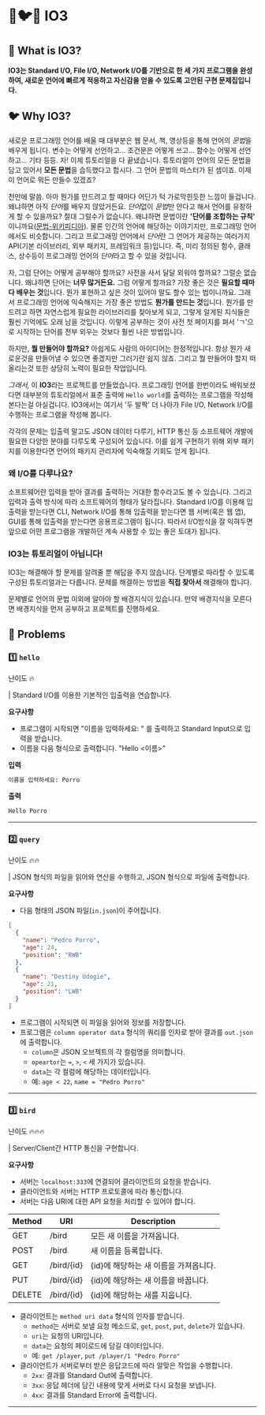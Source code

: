 # 🐧🐦🐤 IO3

## 🐧 What is IO3?
**IO3는 Standard I/O, File I/O, Network I/O를 기반으로 한 세 가지 프로그램을 완성하여, 새로운 언어에 빠르게 적응하고 자신감을 얻을 수 있도록 고안된 구현 문제집입니다.**

## 🐦 Why IO3?
새로운 프로그래밍 언어를 배울 때 대부분은 웹 문서, 책, 영상등을 통해 언어의 *문법*을 배우게 됩니다. 변수는 어떻게 선언하고... 조건문은 어떻게 쓰고... 함수는 어떻게 선언하고... 기타 등등. 자! 이제 튜토리얼을 다 끝냈습니다. 튜토리얼이 언어의 모든 문법을 담고 있어서 **모든 문법**을 습득했다고 합시다. 그 언어 문법의 마스터가 된 셈이죠. 이제 이 언어로 뭐든 만들수 있겠죠? 

천만에 말씀. 아마 뭔가를 만드려고 할 때마다 어딘가 턱 가로막힌듯한 느낌이 들겁니다. 왜냐하면 아직 *단어*를 배우지 않았거든요. *단어*없이 *문법*만 안다고 해서 언어를 유창하게 할 수 있을까요? 절대 그럴수가 없습니다. 왜냐하면 문법이란 **'단어를 조합하는 규칙'**
이니까요([문법-위키피디아](https://ko.wikipedia.org/wiki/%EB%AC%B8%EB%B2%95)). 물론 인간의 언어에 해당하는 이야기지만, 프로그래밍 언어에서도 비슷합니다. 그리고 프로그래밍 언어에서 *단어*란 그 언어가 제공하는 여러가지 API(기본 라이브러리, 외부 패키지, 프레임워크 등)입니다. 즉, 미리 정의된 함수, 클래스, 상수등이 프로그래밍 언어의 *단어*라고 할 수 있을 것입니다.

자, 그럼 단어는 어떻게 공부해야 할까요? 사전을 사서 달달 외워야 할까요? 그럴순 없습니다. 왜냐하면 단어는 **너무 많거든요.** 그럼 어떻게 할까요? 가장 좋은 것은 **필요할 때마다 배우는 것**입니다. 뭔가 표현하고 싶은 것이 있어야 말도 할수 있는 법이니까요. 그래서 프로그래밍 언어에 익숙해지는 가장 좋은 방법도 **뭔가를 만드는 것**입니다. 뭔가를 만드려고 하면 자연스럽게 필요한 라이브러리를 찾아보게 되고, 그렇게 알게된 지식들은 훨씬 기억에도 오래 남을 것입니다. 이렇게 공부하는 것이 사전 첫 페이지를 펴서 'ㄱ'으로 시작하는 단어를 전부 외우는 것보다 훨씬 나은 방법입니다.

하지만, **뭘 만들어야 할까요?** 아쉽게도 사람의 아이디어는 한정적입니다. 항상 뭔가 새로운것을 만들어낼 수 있으면 좋겠지만 그러기란 쉽지 않죠. 그리고 뭘 만들어야 할지 떠올리는것 또한 상당히 노력이 필요한 작업입니다. 

*그래서,* 이 **IO3**라는 프로젝트를 만들었습니다. 프로그래밍 언어를 한번이라도 배워보셨다면 대부분의 튜토리얼에서 표준 출력에 `Hello world`를 출력하는 프로그램을 작성해본다는걸 아실겁니다. IO3에서는 여기서 '두 발짝' 더 나아가 File I/O, Network I/O를 수행하는 프로그램을 작성해 봅니다. 

각각의 문제는 입출력 말고도 JSON 데이터 다루기, HTTP 통신 등 소프트웨어 개발에 필요한 다양한 분야를 다루도록 구성되어 있습니다. 이를 쉽게 구현하기 위해 외부 패키지를 이용한다면 언어의 패키지 관리자에 익숙해질 기회도 얻게 됩니다.

### 왜 I/O를 다루나요?
소프트웨어란 입력을 받아 결과를 출력하는 거대한 함수라고도 볼 수 있습니다. 그리고 입력과 출력 방식에 따라 소프트웨어의 형태가 달라집니다. Standard I/O를 이용해 입출력을 받는다면 CLI, Network I/O를 통해 입출력을 받는다면 웹 서버(혹은 웹 앱), GUI를 통해 입출력을 받는다면 응용프로그램이 됩니다. 따라서 I/O방식을 잘 익혀두면 앞으로 어떤 프로그램을 개발하던 계속 사용할 수 있는 좋은 토대가 됩니다. 

### IO3는 튜토리얼이 아닙니다!
IO3는 해결해야 할 문제를 알려줄 뿐 해답을 주지 않습니다. 단계별로 따라할 수 있도록 구성된 튜토리얼과는 다릅니다. 문제를 해결하는 방법을 **직접 찾아서** 해결해야 합니다. 

문제별로 언어의 문법 이외에 알아야 할 배경지식이 있습니다. 만약 배경지식을 모른다면 배경지식을 먼저 공부하고 프로젝트를 진행하세요.

## 🐤 Problems
### 1️⃣ `hello` 
난이도 🔥

| Standard I/O를 이용한 기본적인 입출력을 연습합니다.

**요구사항**
- 프로그램이 시작되면 "이름을 입력하세요: " 를 출력하고 Standard Input으로 입력을 받습니다.
- 이름을 다음 형식으로 출력합니다. "Hello <이름>"

**입력**
```bash
이름을 입력하세요: Porro
```

**출력**
```bash
Hello Porro
```
---
### 2️⃣ `query`
난이도 🔥🔥

| JSON 형식의 파일을 읽어와 연산을 수행하고, JSON 형식으로 파일에 출력합니다.

**요구사항**
- 다음 형태의 JSON 파일(`in.json`)이 주어집니다.
```JSON
[
  {
    "name": "Pedro Porro",
    "age": 24,
    "position": "RWB"
  },
  {
    "name": "Destiny Udogie",
    "age": 21,
    "position": "LWB"
  }
]
```
- 프로그램이 시작되면 이 파일을 읽어와 정보를 저장합니다.
- 프로그램은 `column operator data` 형식의 쿼리를 인자로 받아 결과를 `out.json`에 출력합니다.
  - `column`은 JSON 오브젝트의 각 컬럼명을 의미합니다.
  - `opeartor`는 `=`, `>`, `<` 세 가지가 있습니다.
  - `data`는 각 컬럼에 해당하는 데이터입니다.
  - 예: `age < 22`, `name = "Pedro Porro"`

---
### 3️⃣ `bird`
난이도 🔥🔥🔥

| Server/Client간 HTTP 통신을 구현합니다.

**요구사항**
- 서버는 `localhost:333`에 연결되어 클라이언트의 요청을 받습니다.
- 클라이언트와 서버는 HTTP 프로토콜에 따라 통신합니다.
- 서버는 다음 URI에 대한 API 요청을 처리할 수 있어야 합니다.

|Method|URI|Description|
|------|------|--------|
|GET|/bird|모든 새 이름을 가져옵니다.|
|POST|/bird|새 이름을 등록합니다.|
|GET|/bird/{id}|{id}에 해당하는 새 이름을 가져옵니다.|
|PUT|/bird/{id}|{id}에 해당하는 새 이름을 바꿉니다.|
|DELETE|/bird/{id}|{id}에 해당하는 새를 지웁니다.|

- 클라이언트는 `method uri data` 형식의 인자를 받습니다.
  - `method`는 서버로 보낼 요청 메소드로, `get`, `post`, `put`, `delete`가 있습니다.
  - `uri`는 요청의 URI입니다.
  - `data`는 요청의 페이로드에 담길 데이터입니다.
  - 예: `get /player`, `put /player/1 "Pedro Porro"`
- 클라이언트가 서버로부터 받은 응답코드에 따라 알맞은 작업을 수행합니다.
  - `2xx`: 결과를 Standard Out에 출력합니다.
  - `3xx`: 응답 헤더에 담긴 내용에 맞게 서버로 다시 요청을 보냅니다.
  - `4xx`: 결과를 Standard Error에 출력합니다.

---
